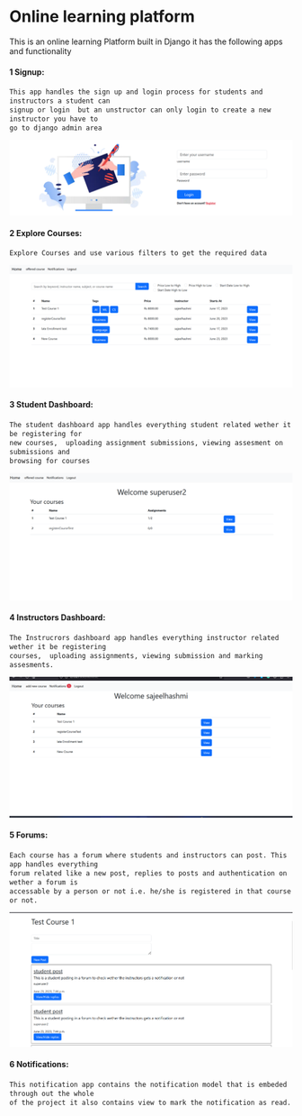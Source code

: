 # Online learning platform
This is an online learning Platform built in Django it has the following apps and functionality
#### 1 Signup:
    This app handles the sign up and login process for students and instructors a student can 
    signup or login  but an unstructor can only login to create a new instructor you have to 
    go to django admin area
![](screenshots/login.png)
#### 2 Explore Courses:
    Explore Courses and use various filters to get the required data
![](screenshots/explore.png) 
#### 3 Student Dashboard:
    The student dashboard app handles everything student related wether it be registering for 
    new courses,  uploading assignment submissions, viewing assesment on submissions and 
    browsing for courses 
![](screenshots/student.png) 
#### 4 Instructors Dashboard:
    The Instrucrors dashboard app handles everything instructor related wether it be registering 
    courses,  uploading assignments, viewing submission and marking assesments.
![](screenshots/instructor.png)
#### 5 Forums:
    Each course has a forum where students and instructors can post. This app handles everything 
    forum related like a new post, replies to posts and authentication on wether a forum is 
    accessable by a person or not i.e. he/she is registered in that course or not.
![](screenshots/forum.png)
#### 6 Notifications:
    This notification app contains the notification model that is embeded through out the whole 
    of the project it also contains view to mark the notification as read.
    

